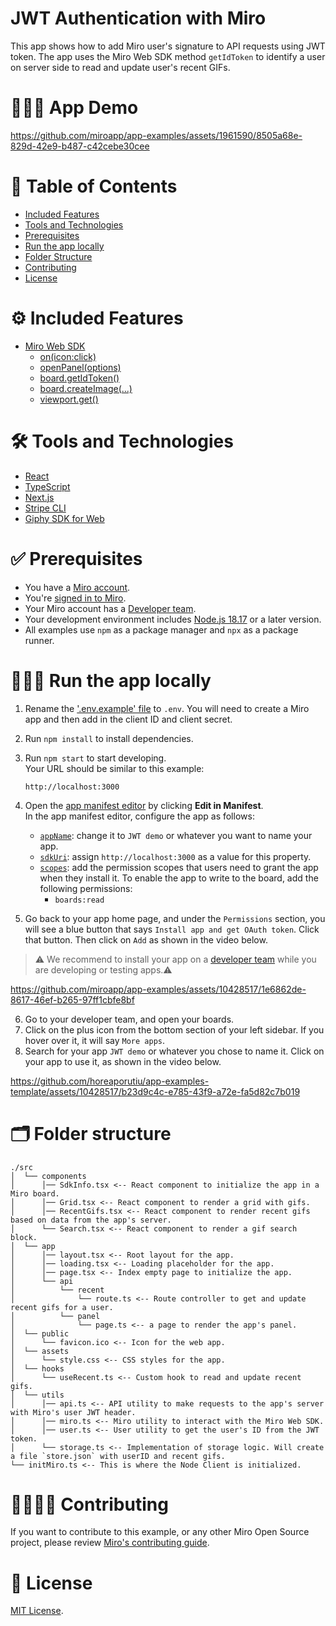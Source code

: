 # JWT Authentication with Miro

This app shows how to add Miro user's signature to API requests using JWT token.
The app uses the Miro Web SDK method `getIdToken` to identify a user on server side to read and update user's recent GIFs.

# 👨🏻‍💻 App Demo

https://github.com/miroapp/app-examples/assets/1961590/8505a68e-829d-42e9-b487-c42cebe30cee

# 📒 Table of Contents

- [Included Features](#features)
- [Tools and Technologies](#tools)
- [Prerequisites](#prerequisites)
- [Run the app locally](#run)
- [Folder Structure](#folder)
- [Contributing](#contributing)
- [License](#license)

# ⚙️ Included Features <a name="features"></a>

- [Miro Web SDK](https://developers.miro.com/docs/web-sdk-reference)
  - [on(icon:click)](https://developers.miro.com/docs/ui_boardui#iconclick-event)
  - [openPanel(options)](https://developers.miro.com/docs/ui_boardui#openpanel)
  - [board.getIdToken()](https://developers.miro.com/docs/websdk-reference-board#getidtoken)
  - [board.createImage(...)](https://developers.miro.com/docs/websdk-reference-board#createimage)
  - [viewport.get()](https://developers.miro.com/docs/websdk-reference-viewport#get)

# 🛠️ Tools and Technologies <a name="tools"></a>

- [React](https://react.dev/)
- [TypeScript](https://www.typescriptlang.org/)
- [Next.js](https://nextjs.org/)
- [Stripe CLI](https://stripe.com/docs/stripe-cli)
- [Giphy SDK for Web](https://developers.giphy.com/docs/sdk/#web)

# ✅ Prerequisites <a name="prerequisites"></a>

- You have a [Miro account](https://miro.com/signup/).
- You're [signed in to Miro](https://miro.com/login/).
- Your Miro account has a [Developer team](https://developers.miro.com/docs/create-a-developer-team).
- Your development environment includes [Node.js 18.17](https://nodejs.org/en/download) or a later version.
- All examples use `npm` as a package manager and `npx` as a package runner.

# 🏃🏽‍♂️ Run the app locally <a name="run"></a>

1. Rename the ['.env.example' file](.env.example) to `.env`. You will need to create a Miro app and then add in the client ID and client secret.
2. Run `npm install` to install dependencies.
3. Run `npm start` to start developing. \
   Your URL should be similar to this example:
   ```
   http://localhost:3000
   ```
4. Open the [app manifest editor](https://developers.miro.com/docs/manually-create-an-app#step-2-configure-your-app-in-miro) by clicking **Edit in Manifest**. \
   In the app manifest editor, configure the app as follows:

   - [`appName`](): change it to `JWT demo` or whatever you want to name your app.
   - [`sdkUri`](https://developers.miro.com/docs/app-manifest#sdkuri): assign `http://localhost:3000` as a value for this property.
   - [`scopes`](https://developers.miro.com/docs/app-manifest#scopes): add the permission scopes that users need to grant the app when they install it.
     To enable the app to write to the board, add the following permissions:
     - `boards:read`

5. Go back to your app home page, and under the `Permissions` section, you will see a blue button that says `Install app and get OAuth token`. Click that button. Then click on `Add` as shown in the video below.

> ⚠️ We recommend to install your app on a [developer team](https://developers.miro.com/docs/create-a-developer-team) while you are developing or testing apps.⚠️

https://github.com/miroapp/app-examples/assets/10428517/1e6862de-8617-46ef-b265-97ff1cbfe8bf

6. Go to your developer team, and open your boards.
7. Click on the plus icon from the bottom section of your left sidebar. If you hover over it, it will say `More apps`.
8. Search for your app `JWT demo` or whatever you chose to name it. Click on your app to use it, as shown in the video below.

https://github.com/horeaporutiu/app-examples-template/assets/10428517/b23d9c4c-e785-43f9-a72e-fa5d82c7b019

# 🗂️ Folder structure <a name="folder"></a>

```
./src
│  └── components
│      │── SdkInfo.tsx <-- React component to initialize the app in a Miro board.
│      │── Grid.tsx <-- React component to render a grid with gifs.
│      │── RecentGifs.tsx <-- React component to render recent gifs based on data from the app's server.
│      └── Search.tsx <-- React component to render a gif search block.
│  └── app
│      │── layout.tsx <-- Root layout for the app.
│      │── loading.tsx <-- Loading placeholder for the app.
│      │── page.tsx <-- Index empty page to initialize the app.
│      └── api
│          └── recent
│              └── route.ts <-- Route controller to get and update recent gifs for a user.
│          └── panel
│              └── page.ts <-- a page to render the app's panel.
│  └── public
│      └── favicon.ico <-- Icon for the web app.
│  └── assets
│      └── style.css <-- CSS styles for the app.
│  └── hooks
│      └── useRecent.ts <-- Custom hook to read and update recent gifs.
│  └── utils
│      │── api.ts <-- API utility to make requests to the app's server with Miro's user JWT header.
│      │── miro.ts <-- Miro utility to interact with the Miro Web SDK.
│      │── user.ts <-- User utility to get the user's ID from the JWT token.
│      └── storage.ts <-- Implementation of storage logic. Will create a file `store.json` with userID and recent gifs.
└── initMiro.ts <-- This is where the Node Client is initialized.
```

# 🫱🏻‍🫲🏽 Contributing <a name="contributing"></a>

If you want to contribute to this example, or any other Miro Open Source project, please review [Miro's contributing guide](https://github.com/miroapp/app-examples/blob/main/CONTRIBUTING.md).

# 🪪 License <a name="license"></a>

[MIT License](https://github.com/miroapp/app-examples/blob/main/LICENSE).
